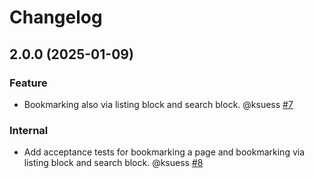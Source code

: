 # Changelog

<!-- You should *NOT* be adding new change log entries to this file.
     You should create a file in the news directory instead.
     For helpful instructions, please see:
     https://6.docs.plone.org/volto/developer-guidelines/contributing.html#create-a-pull-request
-->

<!-- towncrier release notes start -->

## 2.0.0 (2025-01-09)

### Feature

- Bookmarking also via listing block and search block. @ksuess [#7](https://github.com/collective/volto-bookmarks/issue/7)

### Internal

- Add acceptance tests for bookmarking a page and bookmarking via listing block and search block. @ksuess [#8](https://github.com/collective/volto-bookmarks/issue/8)
